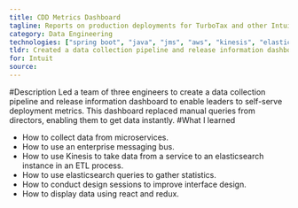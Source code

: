 ```yaml
---
title: CDD Metrics Dashboard
tagline: Reports on production deployments for TurboTax and other Intuit products
category: Data Engineering
technologies: ["spring boot", "java", "jms", "aws", "kinesis", "elasticsearch", "react", "redux"]
tldr: Created a data collection pipeline and release information dashboard to enable leaders to self-serve deployment metrics.
for: Intuit
source:
---
```

#Description
Led a team of three engineers to create a data collection pipeline and release information dashboard to enable leaders to self-serve deployment metrics. This dashboard replaced manual queries from directors, enabling them to get data instantly.
#What I learned
- How to collect data from microservices.
- How to use an enterprise messaging bus.
- How to use Kinesis to take data from a service to an elasticsearch instance in an ETL process.
- How to use elasticsearch queries to gather statistics.
- How to conduct design sessions to improve interface design.
- How to display data using react and redux.
